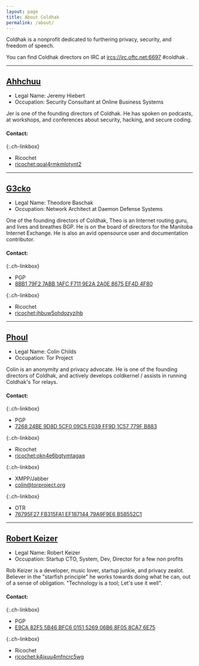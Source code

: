 ```yaml
---
layout: page
title: About Coldhak
permalink: /about/
---
```

Coldhak is a nonprofit dedicated to furthering privacy, security, and freedom of speech.

You can find Coldhak directors on IRC at [ircs://irc.oftc.net:6697](ircs://irc.oftc.net:6697) #coldhak .

---

## [Ahhchuu](https://twitter.com/jkhiebert)

* Legal Name: Jeremy Hiebert
* Occupation: Security Consultant at Online Business Systems

Jer is one of the founding directors of Coldhak. He has spoken on podcasts, at workshops, and conferences about security, hacking, and secure coding.

#### Contact:

{:.ch-linkbox}
* Ricochet
* [ricochet:qoal4rmkmlotynt2](https://ricochet.im/)

---

## [G3cko](https://twitter.com/TheodoreBaschak)

* Legal Name: Theodore Baschak
* Occupation: Network Architect at Daemon Defense Systems

One of the founding directors of Coldhak, Theo is an Internet routing guru, and lives and breathes BGP. He is on the board of directors for the Manitoba Internet Exchange. He is also an avid opensource user and documentation contributor.

#### Contact:

{:.ch-linkbox}
* PGP
* [8BB1 79F2 7ABB 1AFC F711 9E2A 2A0E 8675 EF4D 4F80](https://coldhak.ca/coldhak/keys/theo.asc)

{:.ch-linkbox}
* Ricochet
* [ricochet:jhbuw5ohdozyzihb](https://ricochet.im/)

---

## [Phoul](https://twitter.com/phoul)

* Legal Name: Colin Childs
* Occupation: Tor Project

Colin is an anonymity and privacy advocate. He is one of the founding directors of Coldhak, and actively develops coldkernel / assists in running Coldhak's Tor relays.

#### Contact:

{:.ch-linkbox}
* PGP
* [7268 24BE 9D8D 5CF0 09C5 F039 FF9D 1C57 779F B883](https://coldhak.ca/coldhak/keys/colin.asc)

{:.ch-linkbox}
* Ricochet
* [ricochet:okn4e6bgtymtagaq](https://ricochet.im/)

{:.ch-linkbox}
* XMPP/Jabber
* [colin@torproject.org](https://xmpp.org/)

{:.ch-linkbox}
* OTR
* [76795F27 FB315FA1 EF187144 79A9F9E6 B58552C1](https://otr.cypherpunks.ca/)

---

## [Robert Keizer ](https://twitter.com/robertkeizer_)

* Legal Name: Robert Keizer 
* Occupation: Startup CTO, System, Dev, Director for a few non profits

Rob Keizer is a developer, music lover, startup junkie, and privacy zealot. Believer in the "starfish principle" he works towards doing what he can, out of a sense of obligation. "Technology is a tool; Let's use it well".

#### Contact:

{:.ch-linkbox}
* PGP
* [E9CA 82F5 5B46 BFC6 0151 5269 06B6 8F05 8CA7 6E75](https://coldhak.ca/coldhak/keys/robert.asc)

{:.ch-linkbox}
* Ricochet
* [ricochet:k4jxuu4mfncrc5wg](https://ricochet.im/)
